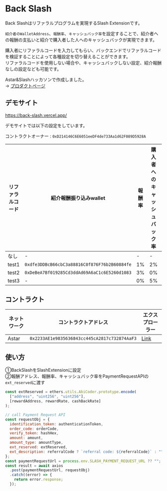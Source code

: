 # Back Slash

Back Slashはリファラルプログラムを実現するSlash Extensionです。  

`紹介者のWalletAddress`、`報酬率`、`キャッシュバック率`を設定することで、紹介者への報酬の支払いと紹介で購入者した人へのキャッシュバックが実現できます。  

購入者にリファラルコードを入力してもらい、バックエンドでリファラルコードを検証することによって各種設定を切り替えることができます。  
リファラルコードを使用しない場合や、キャッシュバックしない設定、紹介報酬なしの設定なども可能です。

Astar&Slashハッカソンで作成しました。  
-> [プロダクトページ](https://app.akindo.io/communities/mVE6QvgdZsNQ9NMA/products/Nmv64W7WlUdxAWQe8)


## デモサイト
https://back-slash.vercel.app/

デモサイトでは以下の設定をしています。

コントラクトオーナー : `0xD214146C6E6051eeDF4de733Aa1d62F089D5928A`

| リファラルコード | 紹介報酬振り込みwallet | 報酬率 | 購入者へのキャッシュバック率 | 実行tx例
| ------------- | ------------- | ------------- | ------------- |  ------------- | 
| なし  | - | - | - | [Link](https://blockscout.com/astar/tx/0x6a7caa458e4d59d8e82f735a7e881ff8078de6b3582dcc86206870b5682b33e5) |
| test1 | `0xdfe3DDBcB66cbC3a88816C0f876F76b2B60884fe` | 1% | 2% | [Link](https://blockscout.com/astar/tx/0x26fd96ce204d7e10fd7ef6205cab774165a069857b95f986d20fc8f9664cc84c) |　
| test2 | `0xDeBeA7Bf019285Cd3ddAd69A6aC1c6E5260d1083` | 3% | 0% | [Link](https://blockscout.com/astar/tx/0x76055ec8378720d2bfca63d5c5fdb6c592aadc8405520f265ca2da5611438316)　|
| test3 | - | 0% | 5% | [Link](https://blockscout.com/astar/tx/0xdff91b3933916394412352a54a9926c33f7e735d5225f6649c12b45702eb6593) |

## コントラクト

| ネットワーク | コントラクトアドレス | エクスプローラー | 
| ------------- | ------------- | ------------- | 
| Astar  | `0x2233AE1e9835636843cc445cA2817c732874AaF3` | [Link](https://blockscout.com/astar/address/0x2233AE1e9835636843cc445cA2817c732874AaF3)  | 

## 使い方
①BackSlashをSlashExtensionに設定  
②報酬アドレス、報酬率、キャッシュバック率をPaymentRequestAPIの`ext_reserved`に渡す
```js
const extReserved = ethers.utils.AbiCoder.prototype.encode(
  ["address", "uint256", "uint256"],
  [rewardAddress, rewardRate, cashBackRate]
);

// call Payment Request API
const requestObj = {
  identification_token: authenticationToken,
  order_code: orderCode,
  verify_token: hashHex,
  amount: amount,
  amount_type: amountType,
  ext_reserved: extReserved,
  ext_description: referralCode ? `referral code: ${referralCode}` : "",
};
const paymentRequestUrl = process.env.SLASH_PAYMENT_REQUEST_URL ?? "";
const result = await axios
  .post(paymentRequestUrl, requestObj)
  .catch((error) => {
    return error.response;
  });
```
